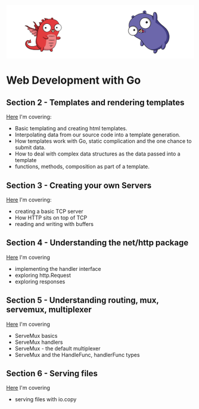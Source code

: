 ![](/assets/gologo.png)

# Web Development with Go

## Section 2 - Templates and rendering templates

[Here](/web/src/goWebMcLeod/S2-templates/readme.md) I'm covering:

- Basic templating and creating html templates.
- Interpolating data from our source code into a template generation.
- How templates work with Go, static complication and the one chance to submit data.
- How to deal with complex data structures as the data passed into a template
- functions, methods, composition as part of a template.

## Section 3 - Creating your own Servers

[Here](/web/src/goWebMcLeod/S3-servers) I'm covering:

- creating a basic TCP server
- How HTTP sits on top of TCP
- reading and writing with buffers

## Section 4 - Understanding the net/http package

[Here](/web/src/goWebMcLeod/S4-nethttp) I'm covering

- implementing the handler interface
- exploring http.Request
- exploring responses

## Section 5 - Understanding routing, mux, servemux, multiplexer

[Here](/web/src/goWebMcLeod/S5-routing) I'm covering

- ServeMux basics
- ServeMux handlers
- ServeMux - the default multiplexer
- ServeMux and the HandleFunc, handlerFunc types

## Section 6 - Serving files

[Here](/web/src/goWebMcLeod/S6-serving-files) I'm covering

- serving files with io.copy
